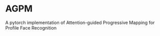 # AGPM
A pytorch implementation of Attention-guided Progressive Mapping for Profile Face Recognition
